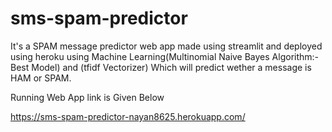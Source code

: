 # sms-spam-predictor

It's a SPAM message predictor web app made using streamlit and deployed using heroku using Machine Learning(Multinomial Naive Bayes Algorithm:- Best Model) and (tfidf Vectorizer) Which will predict wether a message is HAM or SPAM.

Running Web App link is Given Below

https://sms-spam-predictor-nayan8625.herokuapp.com/
